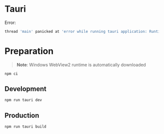 # Tauri

Error:

```sh
thread 'main' panicked at 'error while running tauri application: Runtime(CreateWebview(WebView2Error(WindowsError(Error { code: 0x80070002, message: The system cannot find the file specified. }))))', src\main.rs:14:10
```

# Preparation

> **Note**: Windows WebView2 runtime is automatically downloaded

```sh
npm ci
```

## Development

```sh
npm run tauri dev
```

## Production

```sh
npm run tauri build
```